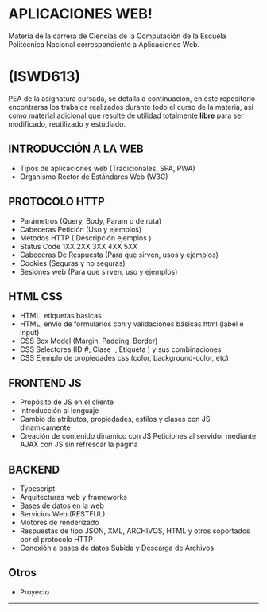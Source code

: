 # APLICACIONES WEB! 

Materia de la carrera de Ciencias de la Computación de la Escuela Politécnica Nacional correspondiente a Aplicaciones Web.


# (ISWD613)

PEA de la asignatura cursada, se detalla a continuación, en este repositorio encontraras los trabajos realizados durante todo el curso de la materia, así como material adicional que resulte de utilidad totalmente **libre** para ser modificado, reutilizado y estudiado. 

## INTRODUCCIÓN A LA WEB

- Tipos de aplicaciones web (Tradicionales, SPA, PWA) 
- Organismo Rector de Estándares Web (W3C)

## PROTOCOLO HTTP

- Parámetros (Query, Body, Param o de ruta) 
- Cabeceras Petición (Uso y ejemplos) 
- Métodos HTTP ( Descripción ejemplos ) 
- Status Code 1XX 2XX 3XX 4XX 5XX 
- Cabeceras De Respuesta (Para que sirven, usos y ejemplos) 
- Cookies (Seguras y no seguras) 
- Sesiones web (Para que sirven, uso y ejemplos)

##  HTML CSS

- HTML, etiquetas basicas 
- HTML, envío de formularios con y validaciones básicas html (label e input) 
- CSS Box Model (Margin, Padding, Border) 
- CSS Selectores (ID #, Clase ., Etiqueta ) y sus combinaciones 
- CSS Ejemplo de propiedades css (color, background-color, etc)

## FRONTEND JS

- Propósito de JS en el cliente 
- Introducción al lenguaje 
- Cambio de atributos, propiedades, estilos y clases con JS dinamicamente 
- Creación de contenido dinamico con JS Peticiones al servidor mediante AJAX con JS sin refrescar la página

## BACKEND

- Typescript 
- Arquitecturas web y frameworks 
- Bases de datos en la web 
- Servicios Web (RESTFUL) 
- Motores de renderizado 
- Respuestas de tipo JSON, XML, ARCHIVOS, HTML y otros soportados por el protocolo HTTP 
- Conexión a bases de datos Subida y Descarga de Archivos

## Otros

- Proyecto
---